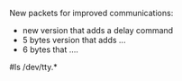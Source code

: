 New packets for improved communications:
- new version that adds a delay command 
- 5 bytes version that adds ...
- 6 bytes that ....

#ls /dev/tty.*
